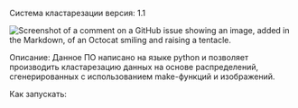 Система кластарезации 
версия: 1.1

![Screenshot of a comment on a GitHub issue showing an image, added in the Markdown, of an Octocat smiling and raising a tentacle.](./Безымянный.png)

Описание: 
	Данное ПО написано на языке python и позволяет производить кластарезацию данных на основе распределений, сгенерированных с использованием 
	make-функций и изображений.

Как запускать:
  
  


